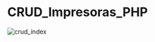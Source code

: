 # CRUD_Impresoras_PHP

![crud_index](https://cloud.githubusercontent.com/assets/22331116/25785022/2804b9cc-3377-11e7-8834-1735e919aa61.png)
